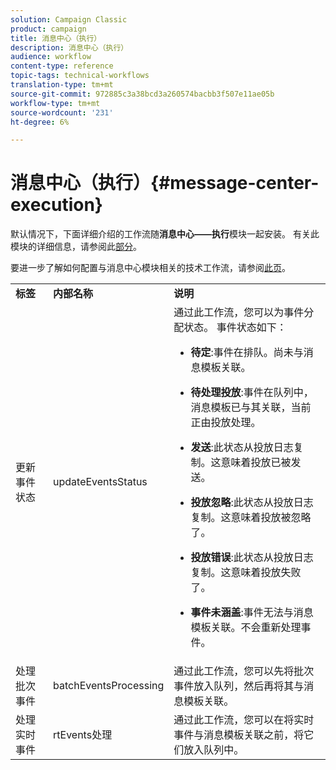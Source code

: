 ```yaml
---
solution: Campaign Classic
product: campaign
title: 消息中心（执行）
description: 消息中心（执行）
audience: workflow
content-type: reference
topic-tags: technical-workflows
translation-type: tm+mt
source-git-commit: 972885c3a38bcd3a260574bacbb3f507e11ae05b
workflow-type: tm+mt
source-wordcount: '231'
ht-degree: 6%

---
```



# 消息中心（执行）{#message-center-execution}

默认情况下，下面详细介绍的工作流随&#x200B;**消息中心——执行**&#x200B;模块一起安装。 有关此模块的详细信息，请参阅此[部分](../../message-center/using/about-transactional-messaging.md)。

要进一步了解如何配置与消息中心模块相关的技术工作流，请参阅[此页](../../message-center/using/technical-workflows.md)。

<table> 
 <tbody> 
  <tr> 
   <td> <strong>标签</strong><br /> </td> 
   <td> <strong>内部名称</strong><br /> </td> 
   <td> <strong>说明</strong><br /> </td> 
  </tr> 
  <tr> 
   <td> <span class="uicontrol">更新事件状态</span> <br /> </td> 
   <td> <span class="uicontrol">updateEventsStatus</span> <br /> </td> 
   <td> 通过此工作流，您可以为事件分配状态。 事件状态如下：<br /> 
    <ul> 
     <li> <p><strong>待定</strong>:事件在排队。尚未与消息模板关联。</p> </li> 
     <li> <p><strong>待处理投放</strong>:事件在队列中，消息模板已与其关联，当前正由投放处理。</p> </li> 
     <li> <p><strong>发送</strong>:此状态从投放日志复制。这意味着投放已被发送。</p> </li> 
     <li> <p><strong>投放忽略</strong>:此状态从投放日志复制。这意味着投放被忽略了。</p> </li> 
     <li> <p><strong>投放错误</strong>:此状态从投放日志复制。这意味着投放失败了。</p> </li> 
     <li> <p><strong>事件未涵盖</strong>:事件无法与消息模板关联。不会重新处理事件。</p> </li> 
    </ul> </td> 
  </tr> 
  <tr> 
   <td> <span class="uicontrol">处理批次事件</span> <br /> </td> 
   <td> <span class="uicontrol">batchEventsProcessing</span> <br /> </td> 
   <td> 通过此工作流，您可以先将批次事件放入队列，然后再将其与消息模板关联。<br /> </td> 
  </tr> 
  <tr> 
   <td> <span class="uicontrol">处理实时事件</span> <br /> </td> 
   <td> <span class="uicontrol">rtEvents处理</span> <br /> </td> 
   <td> 通过此工作流，您可以在将实时事件与消息模板关联之前，将它们放入队列中。<br /> </td> 
  </tr> 
 </tbody> 
</table>

